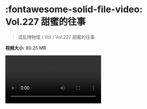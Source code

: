 # :fontawesome-solid-file-video: Vol.227 甜蜜的往事

> 混乱博物馆 / Vol / Vol.227 甜蜜的往事

**视频大小**: 80.25 MB

<div class="video"><video src="https://file.hsyhx.top/archive/227.mp4" controls preload>🤔 您的浏览器不支持 video 标签</video></div>